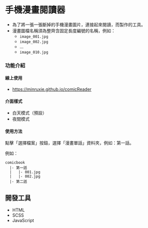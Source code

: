 # 手機漫畫閱讀器
* 為了將一張一張斷掉的手機漫畫圖片，連接起來閱讀，而製作的工具。
* 漫畫圖檔名稱須為整齊含固定長度編號的名稱，例如：
    * `image_001.jpg`
    * `image_002.jpg`
    * ...
    * `image_010.jpg`


### 功能介紹

#### 線上使用
* https://minruxie.github.io/comicReader

#### 介面樣式
* 白天模式（預設）
* 夜間模式

#### 使用方法
點擊「選擇檔案」按鈕，選擇「漫畫單話」資料夾，例如：第一話。

例如：
```
comicbook
  |- 第一話
  |   |- 001.jpg
  |   |- 002.jpg
  |- 第二話
```

## 開發工具
* HTML
* SCSS
* JavaScript